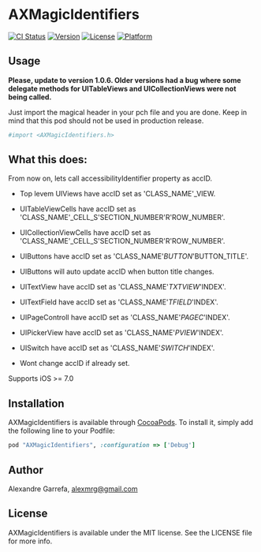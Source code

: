 # AXMagicIdentifiers

[![CI Status](http://img.shields.io/travis/garrefa/AXMagicIdentifiers.svg?style=flat)](https://travis-ci.org/garrefa/AXMagicIdentifiers)
[![Version](https://img.shields.io/cocoapods/v/AXMagicIdentifiers.svg?style=flat)](http://cocoapods.org/pods/AXMagicIdentifiers)
[![License](https://img.shields.io/cocoapods/l/AXMagicIdentifiers.svg?style=flat)](http://cocoapods.org/pods/AXMagicIdentifiers)
[![Platform](https://img.shields.io/cocoapods/p/AXMagicIdentifiers.svg?style=flat)](http://cocoapods.org/pods/AXMagicIdentifiers)

## Usage

**Please, update to version 1.0.6. Older versions had a bug where some delegate methods for UITableViews and UICollectionViews were not being called.**

Just import the magical header in your pch file and you are done.
Keep in mind that this pod should not be used in production release.

```ruby
#import <AXMagicIdentifiers.h>
```

## What this does:

From now on, lets call accessibilityIdentifier property as accID.

- Top levem UIViews have accID set as 'CLASS_NAME'_VIEW.
- UITableViewCells have accID set as 'CLASS_NAME'_CELL_S'SECTION_NUMBER'R'ROW_NUMBER'.
- UICollectionViewCells have accID set as 'CLASS_NAME'_CELL_S'SECTION_NUMBER'R'ROW_NUMBER'.
- UIButtons have accID set as 'CLASS_NAME'_BUTTON_'BUTTON_TITLE'.
- UIButtons will auto update accID when button title changes.
- UITextView have accID set as 'CLASS_NAME'_TXTVIEW_'INDEX'.
- UITextField have accID set as 'CLASS_NAME'_TFIELD_'INDEX'.
- UIPageControll have accID set as 'CLASS_NAME'_PAGEC_'INDEX'.
- UIPickerView have accID set as 'CLASS_NAME'_PVIEW_'INDEX'.
- UISwitch have accID set as 'CLASS_NAME'_SWITCH_'INDEX'.

- Wont change accID if already set.

Supports iOS >= 7.0

## Installation

AXMagicIdentifiers is available through [CocoaPods](http://cocoapods.org). To install
it, simply add the following line to your Podfile:

```ruby
pod "AXMagicIdentifiers", :configuration => ['Debug']
```

## Author

Alexandre Garrefa, alexmrg@gmail.com

## License

AXMagicIdentifiers is available under the MIT license. See the LICENSE file for more info.
